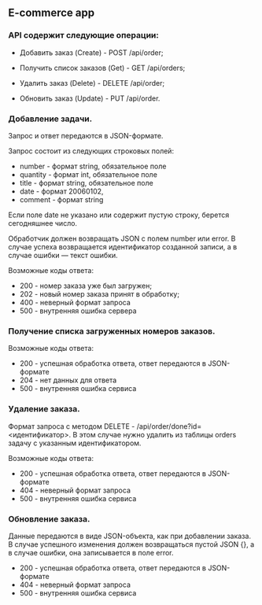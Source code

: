 ## E-commerce app

### API содержит следующие операции:

- Добавить заказ (Create) - POST /api/order;

- Получить список заказов (Get) - GET /api/orders;

- Удалить заказ (Delete) - DELETE /api/order;

- Обновить заказ (Update) - PUT /api/order.

### Добавление задачи.

Запрос и ответ передаются в JSON-формате.

Запрос состоит из следующих строковых полей:

- number - формат string, обязательное поле
- quantity - формат int, обязательное поле
- title - формат string, обязательное поле
- date - формат 20060102,
- comment - формат string

Если поле date не указано или содержит пустую строку, берется сегодняшнее число.

Обработчик должен возвращать JSON с полем number или error. В случае успеха возвращается идентификатор созданной записи, а в случае ошибки — текст ошибки.

Возможные коды ответа:

- 200 - номер заказа уже был загружен;
- 202 - новый номер заказа принят в обработку;
- 400 - неверный формат запроса
- 500 - внутренняя ошибка сервера

### Получение списка загруженных номеров заказов.

Возможные коды ответа:

- 200 - успешная обработка ответа, ответ передаются в JSON-формате
- 204 - нет данных для ответа
- 500 - внутренняя ошибка сервиса

### Удаление заказа.

Формат запроса с методом DELETE - /api/order/done?id=<идентификатор>. В этом случае нужно удалить из таблицы orders задачу с указанным идентификатором.

Возможные коды ответа:

- 200 - успешная обработка ответа, ответ передаются в JSON-формате
- 404 - неверный формат запроса
- 500 - внутренняя ошибка сервиса

### Обновление заказа.

Данные передаются в виде JSON-объекта, как при добавлении заказа.
В случае успешного изменения должен возвращаться пустой JSON {}, а в случае ошибки, она записывается в поле error.

- 200 - успешная обработка ответа, ответ передаются в JSON-формате
- 404 - неверный формат запроса
- 500 - внутренняя ошибка сервиса
